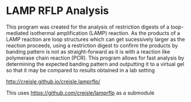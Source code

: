 LAMP RFLP Analysis
===================

This program was created for the analysis of restriction digests of a loop-mediated isothermal amplification (LAMP) reaction. As the products of a LAMP reaction are loop structures which can get sucessively larger as the reaction proceeds, using a restriction digest to confirm the products by banding pattern is not as straight-forward as it is with a reaction like polymerase chain reaction (PCR). This program allows for fast analysis by determining the expected banding pattern and outputting it to a virtual gel so that it may be compared to results obtained in a lab setting

http://creisle.github.io/creisle.lamprflp/

This uses https://github.com/creisle/lamprflp as a submodule
